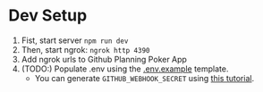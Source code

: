 # Dev Setup

1. Fist, start server `npm run dev`
2. Then, start ngrok: `ngrok http 4390`
3. Add ngrok urls to Github Planning Poker App
4. (TODO:) Populate .env using the [.env.example](./.env.example) template.
   - You can generate `GITHUB_WEBHOOK_SECRET` using [this tutorial](https://developer.github.com/webhooks/securing/).

